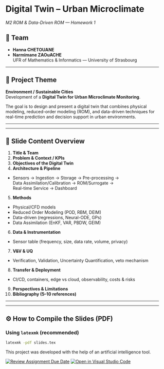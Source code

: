 # Digital Twin – Urban Microclimate  
*M2 ROM & Data-Driven ROM — Homework 1*

## 👥 Team
- **Hanna CHETOUANE**  
- **Narmimane ZAOuACHE**  
UFR of Mathematics & Informatics — University of Strasbourg  


---

## 🎯 Project Theme
**Environment / Sustainable Cities**  
Development of a **Digital Twin for Urban Microclimate Monitoring**.  

The goal is to design and present a digital twin that combines physical modeling, reduced-order modeling (ROM), and data-driven techniques for real-time prediction and decision support in urban environments.  

---

---

## 🧩 Slide Content Overview
1. **Title & Team**  
2. **Problem & Context / KPIs**  
3. **Objectives of the Digital Twin**  
4. **Architecture & Pipeline**  
 - Sensors → Ingestion → Storage → Pre-processing →  
   Data Assimilation/Calibration → ROM/Surrogate →  
   Real-time Service → Dashboard  
5. **Methods**  
 - Physical/CFD models  
 - Reduced Order Modeling (POD, RBM, DEIM)  
 - Data-driven (regressions, Neural-ODE, GPs)  
 - Data Assimilation (EnKF, VAR, PBDW, GEIM)  
6. **Data & Instrumentation**  
 - Sensor table (frequency, size, data rate, volume, privacy)  
7. **V&V & UQ**  
 - Verification, Validation, Uncertainty Quantification, veto mechanism  
8. **Transfer & Deployment**  
 - CI/CD, containers, edge vs cloud, observability, costs & risks  
9. **Perspectives & Limitations**  
10. **Bibliography (5–10 references)**  

---


---

## ⚙️ How to Compile the Slides (PDF)

### Using `latexmk` (recommended)
```bash
latexmk -pdf slides.tex

```






This project was developed with the help of an artificial intelligence tool.





[![Review Assignment Due Date](https://classroom.github.com/assets/deadline-readme-button-22041afd0340ce965d47ae6ef1cefeee28c7c493a6346c4f15d667ab976d596c.svg)](https://classroom.github.com/a/xr5yUfuE)
[![Open in Visual Studio Code](https://classroom.github.com/assets/open-in-vscode-2e0aaae1b6195c2367325f4f02e2d04e9abb55f0b24a779b69b11b9e10269abc.svg)](https://classroom.github.com/online_ide?assignment_repo_id=20612641&assignment_repo_type=AssignmentRepo)


